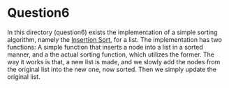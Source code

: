# Question6 

In this directory (question6) exists the implementation of a simple sorting algorithm, namely the [Insertion Sort](https://en.wikipedia.org/wiki/Insertion_sort), for a list. The implementation has two functions: A simple function that inserts a node into a list in a sorted manner, and a the actual sorting function, which utilizes the former. The way it works is that, a new list is made, and we slowly add the nodes from the original list into the new one, now sorted. Then we simply update the original list. 
